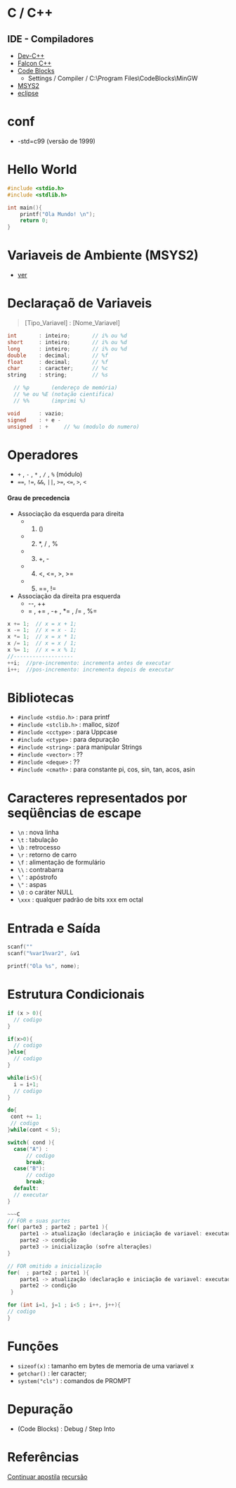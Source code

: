 # C / C++

## IDE - Compiladores
- [Dev-C++](https://sourceforge.net/projects/orwelldevcpp/)
- [Falcon C++](https://sourceforge.net/projects/falconcpp/)
- [Code Blocks](https://www.codeblocks.org/)
  - Settings / Compiler / C:\Program Files\CodeBlocks\MinGW 
- [MSYS2](https://www.msys2.org/)
- [eclipse](https://www.eclipse.org/downloads/)

# conf
- -std=c99 (versão de 1999)

# Hello World
~~~C
#include <stdio.h>
#include <stdlib.h>

int main(){
    printf("Ola Mundo! \n");
    return 0;
}
~~~


# Variaveis de Ambiente (MSYS2)
- [ver](https://www.youtube.com/watch?v=HF95fQaQUDU)

# Declaraçaõ de Variaveis
> [Tipo_Variavel] : [Nome_Variavel]
~~~C
int       : inteiro;       // i% ou %d
short     : inteiro;       // i% ou %d
long      : inteiro;       // i% ou %d
double    : decimal;       // %f
float     : decimal;       // %f
char      : caracter;      // %c
string    : string;        // %s

  // %p       (endereço de memória)
  // %e ou %E (notação cientifica)
  // %%       (imprimi %)

void      : vazio;
signed    : + e -
unsigned  : +     // %u (modulo do numero)
~~~

# Operadores
- `+` , `-` , `*` , `/` , `%` (módulo)
- `==`, `!=`, `&&`, `||`, `>=`, `<=`, `>`, `<`

#### Grau de precedencia
- Associação da esquerda para direita  
  - 1. ()
  - 2. *, / , %
  - 3. +, - 
  - 4. <, <=, >, >=
  - 5. ==, !=
- Associação da direita pra esquerda
  - --, ++
  - = , += , -+ , *= , /= , %=  


~~~C
x += 1;  // x = x + 1;
x -= 1;  // x = x - 1;
x *= 1;  // x = x * 1;
x /= 1;  // x = x / 1;
x %= 1;  // x = x % 1;
//-------------------
++i;  //pre-incremento: incrementa antes de executar
i++;  //pos-incremento: incrementa depois de executar
~~~


# Bibliotecas
- `#include <stdio.h>`  : para printf
- `#include <stclib.h>` : malloc, sizof
- `#include <cctype>`   : para Uppcase
- `#include <ctype>`    : para depuração 
- `#include <string>`   : para manipular Strings
- `#include <vector>`   : ??
- `#include <deque>`    : ??
- `#include <cmath>`    : para constante pi, cos, sin, tan, acos, asin

# Caracteres representados por seqüências de escape
- `\n` : nova linha 
- `\t` : tabulação
- `\b` : retrocesso 
- `\r` : retorno de carro
- `\f` : alimentação de formulário 
- `\\` : contrabarra
- `\’` : apóstrofo 
- `\"` : aspas
- `\0` : o caráter NULL
- `\xxx` : qualquer padrão de bits xxx em octal

# Entrada e Saída
~~~C
scanf(""
scanf("%var1%var2", &v1 
~~~

~~~C
printf("Ola %s", nome);
~~~

# Estrutura Condicionais
~~~C
if (x > 0){
  // codigo
}

if(x>0){
  // codigo
}else{
  // codigo
}
~~~

~~~C
while(i<5){
  i = i+1;
  // codigo
}
~~~

~~~C
do{
 cont += 1;
 // codigo
}while(cont < 5);
~~~

~~~C
switch( cond ){
  case("A") :
      // codigo
      break;
  case("B"):
      // codigo
      break;
  default:
  // executar
}

~~~C
// FOR e suas partes
for( parte3 ; parte2 ; parte1 ){
    parte1 -> atualização (declaração e iniciação de variavel: executador apenas uma vez)
    parte2 -> condição
    parte3 -> inicialização (sofre alterações)
}

// FOR omitido a inicialização
for(  ; parte2 ; parte1 ){
    parte1 -> atualização (declaração e iniciação de variavel: executador apenas uma vez)
    parte2 -> condição
 }

for (int i=1, j=1 ; i<5 ; i++, j++){
// codigo
}
~~~

# Funções
- `sizeof(x)`     : tamanho em bytes de memoria de uma variavel x
- `getchar()`     : ler caracter;
- `system("cls")` : comandos de PROMPT

# Depuração
- (Code Blocks) : Debug / Step Into
# Referências
[Continuar apostila](file:///C:/Users/Fabio/Downloads/Estrutura%20de%20dados%20-%20Unicamp%20Prof%20Ivan.pdf)
[recursão](https://www.youtube.com/watch?v=5SHGxN7_Snc)




